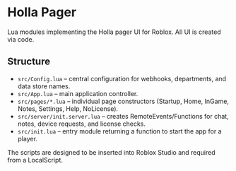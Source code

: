 # Holla Pager

Lua modules implementing the Holla pager UI for Roblox. All UI is created via code.

## Structure

- `src/Config.lua` – central configuration for webhooks, departments, and data store names.
- `src/App.lua` – main application controller.
- `src/pages/*.lua` – individual page constructors (Startup, Home, InGame, Notes, Settings, Help, NoLicense).
- `src/server/init.server.lua` – creates RemoteEvents/Functions for chat, notes, device requests, and license checks.
- `src/init.lua` – entry module returning a function to start the app for a player.

The scripts are designed to be inserted into Roblox Studio and required from a LocalScript.
